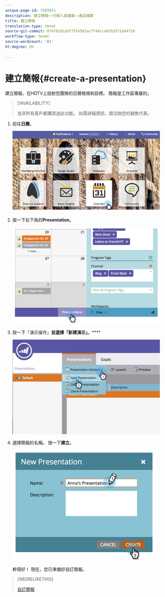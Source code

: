 ```yaml
---
unique-page-id: 7503971
description: 建立簡報——行銷人員檔案——產品檔案
title: 建立簡報
translation-type: tm+mt
source-git-commit: 074701d1a5f75fe592ac7f44cce6fb3571e94710
workflow-type: tm+mt
source-wordcount: '81'
ht-degree: 0%

---
```



# 建立簡報{#create-a-presentation}

建立簡報，在HDTV上投射您團隊的日曆檢視和目標。 簡報是工作區專屬的。

>[!AVAILABILITY]
>
>
>並非所有客戶都購買過此功能。 如需詳細資訊，請洽詢您的銷售代表。

1. 前往&#x200B;**日曆**。

   ![](assets/2017-05-10-15-30-47.png)

1. 按一下右下角的&#x200B;**Presentation**。

   ![](assets/image2015-3-18-12-3a29-3a26.png)

1. 按一下「演示操作」**並選擇「新建演示」**。****

   ![](assets/image2015-3-26-12-3a38-3a6.png)

1. 選擇簡報的名稱。 按一下&#x200B;**建立**。

   ![](assets/image2015-3-18-12-3a32-3a30.png)

   幹得好！ 現在，您已準備好自訂簡報。

>[!MORELIKETHIS]
>
>[自訂簡報](/help/marketo/product-docs/core-marketo-concepts/marketing-calendar/calendar-hd/customize-a-presentation.md)
